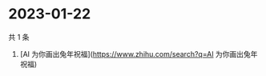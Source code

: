 # 2023-01-22

共 1 条

<!-- BEGIN -->
<!-- 最后更新时间 Sun Jan 22 2023 07:07:26 GMT+0800 (China Standard Time) -->

1. [AI 为你画出兔年祝福](https://www.zhihu.com/search?q=AI 为你画出兔年祝福)

<!-- END -->
